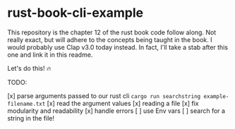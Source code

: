 # rust-book-cli-example

This repository is the chapter 12 of the rust book code follow along. Not really exact, but will adhere to the concepts being taught in the book. I would probably use Clap v3.0 today instead. In fact, I'll take a stab after this one and link it in this readme.

Let's do this! 🔥

TODO:

[x] parse arguments passed to our rust cli `cargo run searchstring example-filename.txt`
[x] read the argument values
[x] reading a file
[x] fix modularity and readability
[x] handle errors
[ ] use Env vars
[ ] search for a string in the file!
